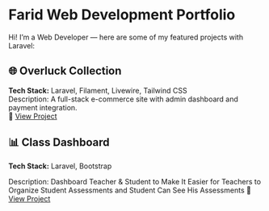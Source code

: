 # Farid Web Development Portfolio

Hi! I’m a Web Developer — here are some of my featured projects with Laravel:

## 🌐 Overluck Collection
**Tech Stack:** Laravel, Filament, Livewire, Tailwind CSS  
Description: A full-stack e-commerce site with admin dashboard and payment integration.  
🔗 [View Project](https://github.com/Xyra0a/OverluckCollection)

## 📊 Class Dashboard
**Tech Stack:** Laravel, Bootstrap

Description: Dashboard Teacher & Student to Make It Easier for Teachers to Organize Student Assessments and Student Can See His Assessments 
🔗 [View Project](https://github.com/Xyra0a/LSP_SMK_2024/tree/main/LSP_9_2)

